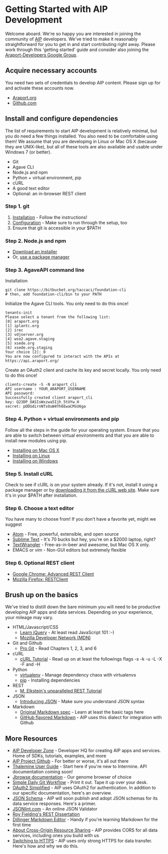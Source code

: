 # Getting Started with AIP Development

Welcome aboard. We're so happy you are interested in joining the community of [AIP](https://www.araport.org) developers. We've tried to make it reasonably straightforward for you to get in and start contributing right away. Please work through this 'getting started' guide and consider also joining the [Araport-Developers Google Group](https://groups.google.com/forum/#!forum/araport-developers). 

## Acquire necessary accounts
You need two sets of credentials to develop AIP content. Please sign up for and activate these accounts now.

   * [Araport.org](https://www.araport.org/user/register)
   * [Github.com](https://github.com/join)

## Install and configure dependencies
The list of requirements to start AIP development is relatively minimal, but you do need a few things installed. You also need to be comfortable using them! We assume that you are developing in Linux or Mac OS X (because they are UNIX-like), but all of these tools are also available and usable under Windows 7 (or better). 

   * Git
   * Agave CLI
   * Node.js and npm
   * Python + virtual environment, pip
   * cURL
   * A good text editor
   * Optional: an in-browser REST client

### Step 1. git

1. [Installation](http://git-scm.com/book/en/v2/Getting-Started-Installing-Git) - Follow the instructions!
2. [Configuration](http://git-scm.com/book/en/v2/Getting-Started-First-Time-Git-Setup) - Make sure to run through the setup, too
3. Ensure that git is accessible in your $PATH

### Step 2. Node.js and npm

* [Download an installer](http://www.nodejs.org/download/)
* Or, [use a package manager](https://github.com/joyent/node/wiki/Installing-Node.js-via-package-manager)

### Step 3. AgaveAPI command line

Installation
```
git clone https://bitbucket.org/taccaci/foundation-cli
# then, add foundation-cli/bin to your PATH
```

Initialize the Agave CLI tools. You only need to do this once!
```
tenants-init
Please select a tenant from the following list:
[0] araport.org
[1] iplantc.org
[2] irec
[3] vdjserver.org
[4] wso2.agave.staging
[5] xsede.org
[6] xsede.org.staging
Your choice [2]: 0
You are now configured to interact with the APIs at https://api.araport.org/
```

Create an OAuth2 client and cache its key and secret locally. You only need to do this once!
```
clients-create -S -N araport_cli
API username : YOUR_ARAPORT_USERNAME
API password:
Successfully created client araport_cli
key: Q23DP_OASIsWxzwa5Ijh_5tUYw_H
secret: pDDGdirnNTsOuW4Yh6EwaCMsU6ga
```

### Step 4. Python + virtual environments and pip

Follow all the steps in the guide for your operating system. Ensure that you are able to switch between virtual environments and that you are able to install new modules using pip.

* [Installing on Mac OS X](http://docs.python-guide.org/en/latest/starting/install/osx/)
* [Installing on Linux](http://docs.python-guide.org/en/latest/starting/install/linux/)
* [Installing on Windows](http://docs.python-guide.org/en/latest/starting/install/win/)

### Step 5. Install cURL

Check to see if cURL is on your system already. If it's not, install it using a package manager or by [downloading it from the cURL web site](http://curl.haxx.se/download.html). Make sure it's in your $PATH after installation.

### Step 6. Choose a text editor
You have many to choose from! If you don't have a favorite yet, might we suggest
* [Atom](https://atom.io/) - Free, powerful, extensible, and open source
* [Sublime Text](http://www.sublimetext.com/) - It's 70 bucks but hey, you're on a $2000 laptop, right?
* [TextWrangler](http://www.barebones.com/products/textwrangler/) - Free-as-in-beer and awesome, but Mac OS X only.
* EMACS or vim - Non-GUI editors but extremely flexible

### Step 6. Optional REST client

* [Google Chrome: Advanced REST Client](https://chrome.google.com/webstore/detail/advanced-rest-client/hgmloofddffdnphfgcellkdfbfbjeloo?hl=en-US)
* [Mozilla Firefox: RESTClient](https://addons.mozilla.org/en-US/firefox/addon/restclient/)

## Brush up on the basics
We've tried to distill down the bare minimum you will need to be productive developing AIP apps and data services. Depending on your experience, your mileage may vary.

* HTML/Javascript/CSS
    * [Learn jQuery](http://learn.jquery.com/) - At least read JavaScript 101 :-)
    * [Mozilla Developer Network (MDN)](https://developer.mozilla.org/en-US/docs/Web/JavaScript/Guide)
* Git and Github
    * [Pro Git](http://git-scm.com/book/en/v2) - Read Chapters 1, 2, 3, and 6
* cURL
    * [cURL Tutorial](http://curl.haxx.se/docs/httpscripting.html) - Read up on at least the followings flags -s -k -u -L -X -F and -H
* Python
    * [virtualenv](http://docs.python-guide.org/en/latest/dev/virtualenvs/) - Manage dependency chaos with virtualenvs
    * [pip](https://pip.pypa.io/en/latest/) - Installing dependencies
* REST
    * [M. Elkstein's unparalleled REST Tutorial](http://rest.elkstein.org/)
* JSON
    * [Introducing JSON](http://json.org/) - Make sure you understand JSON syntax 
* Markdown
    * [Original Markdown spec](http://daringfireball.net/projects/markdown/) - Learn at least the basic tags here
    * [GitHub flavored Markdown](https://help.github.com/articles/github-flavored-markdown/) - AIP uses this dialect for integration with Github

## More Resources 
* [AIP Developer Zone](https://www.araport.org/devzone/) - Developer HQ for creating AIP apps and services. Home of SDKs, tutorials, examples, and more
* [AIP Project Github](https://github.com/Arabidopsis-Information-Portal) - For better or worse, it's all out there
* [Thalemine User Guide](https://www.araport.org/thalemine/user-guide) - Start here if you're new to Intermine. API documentation coming soon!
* [Jbrowse documentation](http://jbrowse.org/) - Our genome browser of choice
* [Simple Daily Git Workflow](https://www.sonassi.com/wp-content/uploads/2012/07/simple_git_daily_workflow.pdf) - Print it out. Tape it up over your desk. 
* [OAuth2 Simplified](http://aaronparecki.com/articles/2012/07/29/1/oauth2-simplified) - AIP uses OAuth2 for authentication. In addition to our specific documentation, here's an overview.
* [JSON Schema](http://json-schema.org/) - AIP will soon publish and adopt JSON schemas for its data service responses. Here's a primer.  
* [JSONlint.com](http://jsonlint.com) - An online JSON Validator
* [Roy Fielding's REST Dissertation](http://www.ics.uci.edu/~fielding/pubs/dissertation/top.htm)
* [Dillinger Markdown Editor](http://dillinger.io/) - Handy if you're learning Markdown for the first time
* [About Cross-Origin Resource Sharing](http://enable-cors.org/) - AIP provides CORS for all data services, including ones you build with us
* [Switching to HTTPS](https://www.eff.org/https-everywhere/deploying-https) - AIP uses only strong HTTPS for data transfer. Here's how and why we do this.

